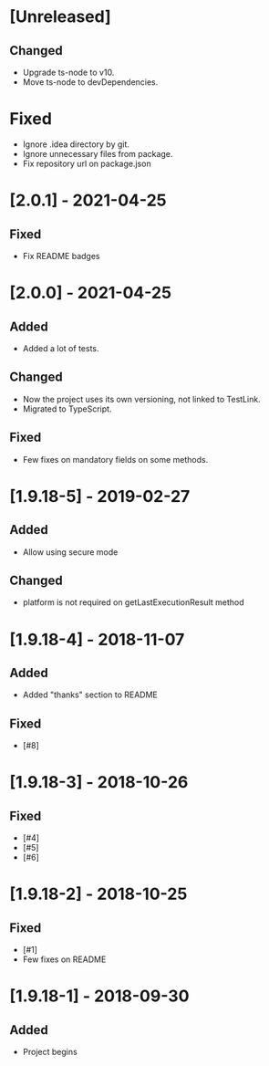 # [Unreleased]
## Changed
 * Upgrade ts-node to v10.
 * Move ts-node to devDependencies.

# Fixed
 * Ignore .idea directory by git.
 * Ignore unnecessary files from package.
 * Fix repository url on package.json

# [2.0.1] - 2021-04-25
## Fixed
 * Fix README badges

# [2.0.0] - 2021-04-25
## Added
 * Added a lot of tests.

## Changed
 * Now the project uses its own versioning, not linked to TestLink. 
 * Migrated to TypeScript.

## Fixed
 * Few fixes on mandatory fields on some methods.

# [1.9.18-5] - 2019-02-27
## Added
 * Allow using secure mode

## Changed
 * platform is not required on getLastExecutionResult method

# [1.9.18-4] - 2018-11-07
## Added
 * Added "thanks" section to README

## Fixed
 * [#8]

# [1.9.18-3] - 2018-10-26
## Fixed
 * [#4]
 * [#5]
 * [#6]

# [1.9.18-2] - 2018-10-25
## Fixed
 * [#1]
 * Few fixes on README

# [1.9.18-1] - 2018-09-30
## Added
 * Project begins